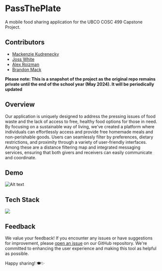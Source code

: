 # PassThePlate

A mobile food sharing application for the UBCO COSC 499 Capstone Project.

## Contributors

- [Mackenzie Kudrenecky](https://github.com/mkudrenecky)
- [Joss White](https://github.com/jossw24)
- [Alex Roizman](https://github.com/aroizmand)
- [Brandon Mack](https://github.com/brandonjmack)

**Please note: This is a snapshot of the project as the original repo remains private until the end of the school year (May 2024). It will be periodically updated**

## Overview

Our application is uniquely designed to address the pressing issues of food waste and the lack of access to free, healthy food options for those in need. By focusing on a sustainable way of living, we've created a platform where individuals can effortlessly access and provide free homemade meals and non-perishable goods. Users can seamlessly filter by preferences, dietary restrictions, and proximity through a variety of user-friendly interfaces. Among these are a distance filtering map and integrated messaging services, ensuring that both givers and receivers can easily communicate and coordinate.

## Demo

![Alt text](passThePlateDemo.gif)

## Tech Stack

![](https://skills.thijs.gg/icons?i=js,react,html,css,python,django)

## Feedback

We value your feedback! If you encounter any issues or have suggestions for improvement, please [open an issue](https://github.com/mkudrenecky/pass-the-plate/issues/new) on our GitHub repository. We're committed to enhancing the user experience and making this tool as helpful as possible.

Happy sharing! 🍽️✨
